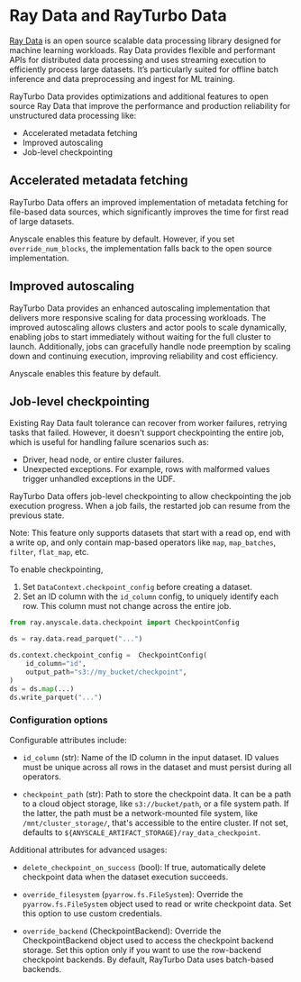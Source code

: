 <!--- These will get pulled into anyscale docs -->
# Ray Data and RayTurbo Data

[Ray Data](https://docs.ray.io/en/latest/data/data.html) is an open source scalable data processing library designed for machine learning workloads. Ray Data provides flexible and performant APIs for distributed data processing and uses streaming execution to efficiently process large datasets. It’s particularly suited for offline batch inference and data preprocessing and ingest for ML training.

RayTurbo Data provides optimizations and additional features to open source Ray Data that improve the performance and production reliability for unstructured data processing like:

- Accelerated metadata fetching
- Improved autoscaling
- Job-level checkpointing

## Accelerated metadata fetching

RayTurbo Data offers an improved implementation of metadata fetching for file-based data sources, which
significantly improves the time for first read of large datasets.

Anyscale enables this feature by default. However, if you set `override_num_blocks`, the implementation falls back to the open source implementation.

## Improved autoscaling

RayTurbo Data provides an enhanced autoscaling implementation that delivers more responsive scaling for data processing workloads. The improved autoscaling allows clusters and actor pools to scale dynamically, enabling jobs to start immediately without waiting for the full cluster to launch. Additionally, jobs can gracefully handle node preemption by scaling down and continuing execution, improving reliability and cost efficiency.

Anyscale enables this feature by default.

## Job-level checkpointing

Existing Ray Data fault tolerance can recover from worker failures, retrying tasks that failed. However, it doesn't support checkpointing the entire job, which is useful for handling failure scenarios such as:

- Driver, head node, or entire cluster failures.
- Unexpected exceptions. For example, rows with malformed values trigger unhandled exceptions in the UDF.

RayTurbo Data offers job-level checkpointing to allow checkpointing the job execution progress. When a job fails, the restarted job can resume from the previous state.

Note: This feature only supports datasets that start with a read op, end with a write op, and only contain map-based operators like `map`, `map_batches`, `filter`, `flat_map`, etc.

To enable checkpointing,

1. Set `DataContext.checkpoint_config` before creating a dataset.
2. Set an ID column with the `id_column` config, to uniquely identify each row. This column must not change across the entire job.

```python
from ray.anyscale.data.checkpoint import CheckpointConfig

ds = ray.data.read_parquet("...")

ds.context.checkpoint_config =  CheckpointConfig(
    id_column="id",
    output_path="s3://my_bucket/checkpoint",
)
ds = ds.map(...)
ds.write_parquet("...")
```

### Configuration options

Configurable attributes include:

- `id_column` (str): Name of the ID column in the input dataset. ID values must be unique across all rows in the dataset and must persist during all operators.

- `checkpoint_path` (str): Path to store the checkpoint data. It can be a path to a cloud object storage, like `s3://bucket/path`, or a file system path. If the latter, the path must be a network-mounted file system, like `/mnt/cluster_storage/`, that's accessible to the entire cluster. If not set, defaults to `${ANYSCALE_ARTIFACT_STORAGE}/ray_data_checkpoint`.

Additional attributes for advanced usages:

- `delete_checkpoint_on_success` (bool): If true, automatically delete checkpoint data when the dataset execution succeeds.

- `override_filesystem` (`pyarrow.fs.FileSystem`): Override the `pyarrow.fs.FileSystem` object used to read or write checkpoint data. Set this option to use custom credentials.

- `override_backend` (CheckpointBackend): Override the CheckpointBackend object used to access the checkpoint backend storage. Set this option only if you want to use the row-backend checkpoint backends. By default, RayTurbo Data uses batch-based backends.
